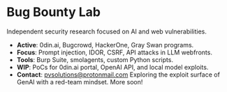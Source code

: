 # Bug Bounty Lab
Independent security research focused on AI and web vulnerabilities.  
- **Active**: 0din.ai, Bugcrowd, HackerOne, Gray Swan programs.  
- **Focus**: Prompt injection, IDOR, CSRF, API attacks in LLM webfronts.  
- **Tools**: Burp Suite, smolagents, custom Python scripts.  
- **WIP**: PoCs for 0din.ai portal, OpenAI API, and local model exploits.  
- **Contact**: pvsolutions@protonmail.com
Exploring the exploit surface of GenAI with a red-team mindset. More soon!  
